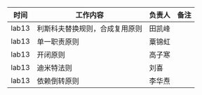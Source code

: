 | 时间  | 工作内容                              | 负责人                   | 备注 |
| ----- | ------------------------------------- | ------------------------ | ---- |
| lab13  |利斯科夫替换规则，合成复用原则                        | 田凯峰|      |
| lab13  |单一职责原则                        | 粟锦虹|      |
| lab13  |开闭原则                       | 高子寒|      |
| lab13  |迪米特法则                        | 刘喜|      |
| lab13  |依赖倒转原则                        | 李华焘|      |
